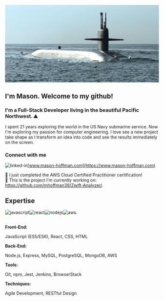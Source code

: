 ![Sub picture](https://github.com/mhoffman39/mhoffman39/blob/main/240628-N-QO773-025-slider.jpeg)


## I'm Mason. Welcome to my github!

### I'm a Full-Stack Developer living in the beautiful Pacific Northwest. ⛰

I spent 21 years exploring the world in the US Navy submarine service. Now I'm exploring my passion for computer engineering. I love see a new project take shape as I transform an idea into code and see the results immediately on the screen.  

### Connect with me
[www.mason-hoffman.com](https://www.mason-hoffman.com) [<img align="left" alt="linked-in" src="https://img.shields.io/badge/linkedin-%230077B5.svg?&style=for-the-badge&logo=linkedin&logoColor=white" />](https://www.linkedin.com/in/mason-hoffman)


🎉 I just completed the AWS Cloud Certified Practitioner certification!  
🔭 This is the project I'm currently working on: https://github.com/mhoffman39/Zwift-Analyzer/. 
<!-- 🌱 I’m currently learning WCAG and blockchain!  -->

## Expertise
<img align="left" alt="javascript" src="https://img.shields.io/badge/JavaScript%20-%0c18c2.svg?&style=for-the-badge&logo=JavaScript&logoColor=white" />
<img align="left" alt="react" src="https://img.shields.io/badge/react%20-%2320232a.svg?&style=for-the-badge&logo=react&logoColor=%2361DAFB" />
<img align="left" alt="nodejs" src="https://img.shields.io/badge/node.js%20-%2343853D.svg?&style=for-the-badge&logo=node.js&logoColor=white" />
<img align="left" alt="aws" src="https://img.shields.io/badge/Amazon%20AWS-%23232F3E?logo=amazon-aws&logoColor=white&style=for-the-badge" />.

<br>
<br>


**Front-End:**

JavaScript (ES5/ES6), React, CSS, HTML

**Back-End:**

Node.js, Express, MySQL, PostgreSQL, MongoDB, AWS

**Tools:**

Git, npm, Jest, Jenkins, BrowserStack

**Techniques:**

Agile Development, RESTful Design


<!-- Here are some ideas to get you started:

- 🔭 I’m currently working on ...
- 🌱 I’m currently learning ...![me](https://user-images.githubusercontent.com/65035613/123011410-8aeb9600-d37d-11eb-93cf-f6769fbb8e15.jpg)

- 👯 I’m looking to collaborate on ...
- 🤔 I’m looking for help with ...
- 💬 Ask me about ...
- 📫 How to reach me: ...
- 😄 Pronouns: ...
- ⚡ Fun fact: ... -->


